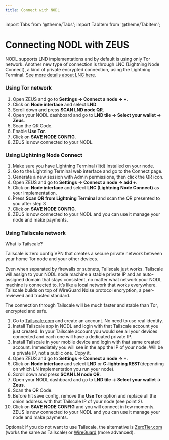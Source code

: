 ```yaml
---
title: Connect with NODL
---
```


import Tabs from '@theme/Tabs';
import TabItem from '@theme/TabItem';

# Connecting NODL with ZEUS

NODL supports LND implementations and by default is using only Tor network.
Another new type of connection is through LNC (Lightning Node Connect), a kind of private encrypted connection, using the Lightning Terminal. [See more details about LNC here](https://docs.lightning.engineering/lightning-network-tools/lightning-terminal/lightning-node-connect).

### Using Tor network

1. Open ZEUS and go to **Settings -> Connect a node -> +**.
2. Click on **Node interface** and select **LND**.
3. Scroll down and press **SCAN LND node QR**.
4. Open your NODL dashboard and go to **LND tile -> Select your wallet -> Zeus**.
5. Scan the QR Code.
6. Enable **Use Tor**.
7. Click on **SAVE NODE CONFIG**.
8. ZEUS is now connected to your NODL.

### Using Lightning Node Connect

1. Make sure you have Lightning Terminal (litd) installed on your node.
2. Go to the Lightning Terminal web interface and go to the Connect page.
3. Generate a new session with Admin permissions, then click the QR icon.
4. Open ZEUS and go to **Settings -> Connect a node -> add +**.
5. Click on **Node interface** and select **LNC (Lightning Node Connect)** as your implementation.
6. Press **Scan QR from Lightning Terminal** and scan the QR presented to you after step 3
7. Click on **SAVE NODE CONFIG**.
8. ZEUS is now connected to your NODL and you can use it manage your node and make payments.

### Using Tailscale network

What is Tailscale?

Tailscale is zero config VPN that creates a secure private network between your home Tor node and your other devices.

Even when separated by firewalls or subnets, Tailscale just works. Tailscale will assign to your NODL node machine a stable private IP and an auto-assigned domain that stays consistent, no matter what network your NODL machine is connected to. It’s like a local network that works everywhere. Tailscale builds on top of WireGuard Noise protocol encryption, a peer-reviewed and trusted standard.

The connection through Tailscale will be much faster and stable than Tor, encrypted and safe.

1. Go to [Tailscale.com](https://tailscale.com) and create an account. No need to use real identity.
2. Install Tailscale app in NODL and login with that Tailscale account you just created. In your Tailscale account you would see all your devices connected and each one will have a dedicated private IP.
3. Install Tailscale in your mobile device and login with that same created account. Immediately you will see in the app the IP of your node. Will be a private IP, not a public one. Copy it.
4. Open ZEUS and go to **Settings -> Connect a node -> +**.
5. Click on **Node interface** and select **LND** or **C-lightning REST**(depending on which LN implementation you run your node).
6. Scroll down and press **SCAN LN node QR**.
7. Open your NODL dashboard and go to **LND tile -> Select your wallet -> Zeus**.
8. Scan the QR Code.
9. Before hit save config, remove the **Use Tor** option and replace all the onion address with that Tailscale IP of your node (see point 2).
10. Click on **SAVE NODE CONFIG** and you will connect in few moments. ZEUS is now connected to your NODL and you can use it manage your node and make payments.

Optional: if you do not want to use Tailscale, the alternative is [ZeroTier.com](https://zerotier.com) (works the same as Tailscale) or [WireGuard](https://wireguard.com) (more advanced).